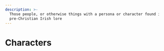 ```yaml
---
description: >-
  Those people, or otherwise things with a persona or character found in
  pre-Christian Irish lore
---
```


# Characters

